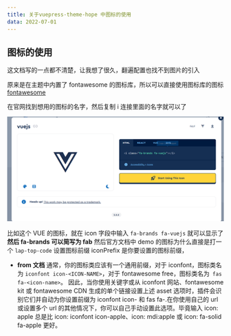 ```yaml
---
title: 关于vuepress-theme-hope 中图标的使用
data: 2022-07-01
---
```


## 图标的使用

这文档写的一点都不清楚，让我想了很久，翻遍配置也找不到图片的引入

原来是在主题中内置了 fontawesome 的图标库，所以可以直接使用图标库的图标
[fontawesome](https://fontawesome.com/search?q=js&o=r)

在官网找到想用的图标的名字，然后复制 i 连接里面的名字就可以了

![](images/20240307135854.png)

比如这个 VUE 的图标，就在 icon 字段中输入 `fa-brands fa-vuejs`
就可以显示了
**然后 fa-brands 可以简写为 fab**
然后官方文档中 demo 的图标为什么直接是打一个 `lap-top-code`
设置图标前缀
iconPrefix 是你要设置的图标前缀，

- **from 文档**
  通常，你的图标类应该有一个通用前缀，对于 iconfont，图标类名为 `iconfont icon-<ICON-NAME>`，对于 fontawesome free，图标类名为` fas fa-<icon-name>`。 因此，当你使用关键字或从 iconfont 网站、fontawesome kit 或 fontawesome CDN 生成的单个链接设置上述 asset 选项时，插件会识别它们并自动为你设置前缀为 iconfont icon- 和 fas fa-.在你使用自己的 url 或设置多个 url 的其他情况下，你可以自己手动设置此选项。毕竟输入 icon: apple 总是比 icon: iconfont icon-apple、icon: mdi:apple 或 icon: fa-solid fa-apple 更好。
